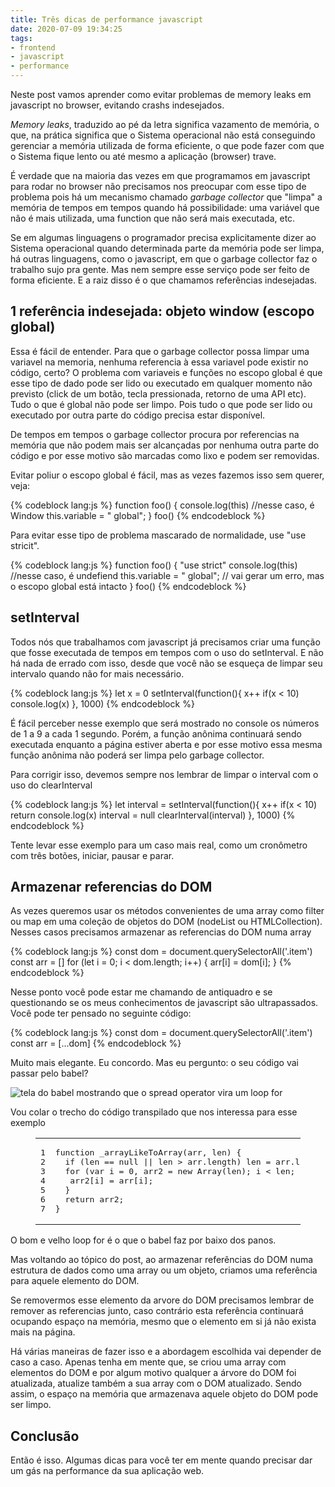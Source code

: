 ```yaml
---
title: Três dicas de performance javascript
date: 2020-07-09 19:34:25
tags:
- frontend
- javascript
- performance
---
```


Neste post vamos aprender como evitar problemas de memory leaks em javascript no browser, evitando crashs indesejados.

*Memory leaks*, traduzido ao pé da letra significa vazamento de memória, o que, na prática significa que o Sistema operacional não está conseguindo gerenciar a memória utilizada de forma eficiente, o que pode fazer com que o Sistema fique lento ou até mesmo a aplicação (browser) trave.

É verdade que na maioria das vezes em que programamos em javascript para rodar no browser não precisamos nos preocupar com esse tipo de problema pois há um mecanismo chamado *garbage collector* que "limpa" a memória de tempos em tempos quando há possibilidade: uma variável que não é mais utilizada, uma function que não será mais executada, etc.

Se em algumas linguagens o programador precisa explicitamente dizer ao Sistema operacional quando determinada parte da memória pode ser limpa, há outras linguagens, como o javascript, em que o garbage collector faz o trabalho sujo pra gente. Mas nem sempre esse serviço pode ser feito de forma eficiente. E a raiz disso é o que chamamos referências indesejadas.

## 1 referência indesejada: objeto window (escopo global)

Essa é fácil de entender. Para que o  garbage collector possa limpar uma variavel na memoria, nenhuma referencia à essa variavel pode existir no código, certo? O problema com variaveis e funções no escopo global é que esse tipo de dado pode ser lido ou executado em qualquer momento não previsto (click de um botão, tecla  pressionada, retorno de uma API etc). Tudo o que é global não pode ser limpo. Pois tudo o que pode ser lido ou executado por outra parte do código precisa estar disponível.

De tempos em tempos o garbage collector procura por referencias na memória que não podem mais ser alcançadas por nenhuma outra parte do código e por esse motivo são marcadas como lixo e podem ser removidas.

Evitar poliur o escopo global é fácil, mas as vezes fazemos isso sem querer, veja:

{% codeblock lang:js %}
function foo() {
    console.log(this) //nesse caso, é Window
    this.variable = " global";
}
foo()
{% endcodeblock %}

Para evitar esse tipo de problema mascarado de normalidade, use "use stricit".

{% codeblock lang:js %}
function foo() {
"use strict"
    console.log(this) //nesse caso, é undefiend
    this.variable = " global"; // vai gerar um erro, mas o escopo global está intacto
}
foo()
{% endcodeblock %}


## setInterval

Todos nós que trabalhamos com javascript já precisamos criar uma função que fosse executada de tempos em tempos com o uso do setInterval. E não há nada de errado com isso, desde que você não se esqueça de limpar seu intervalo quando não for mais necessário.

{% codeblock lang:js %}
let x = 0
setInterval(function(){
  x++
  if(x < 10) console.log(x)
}, 1000)
{% endcodeblock %}

É fácil perceber nesse exemplo que será mostrado no console os números de 1 a 9 a cada 1 segundo. Porém, a função anônima continuará sendo executada enquanto a página estiver aberta e por esse motivo essa mesma função anônima não poderá ser limpa pelo garbage collector.

Para corrigir isso, devemos sempre nos lembrar de limpar o interval com o uso do clearInterval

{% codeblock lang:js %}
let interval = setInterval(function(){
  x++
  if(x < 10) return console.log(x)
  interval = null
  clearInterval(interval)
}, 1000)
{% endcodeblock %}

Tente levar esse exemplo para um caso mais real, como um cronômetro com três botões, iniciar, pausar e parar.


## Armazenar referencias do DOM

As vezes queremos usar os métodos convenientes de uma array como filter ou map em uma coleção de objetos do DOM (nodeList ou HTMLCollection). Nesses casos precisamos armazenar as referencias do DOM numa array

{% codeblock lang:js %}
const dom = document.querySelectorAll('.item')
const arr = []
for (let i = 0; i < dom.length; i++) { 
    arr[i] = dom[i]; 
}
{% endcodeblock %}

Nesse ponto você pode estar me chamando de antiquadro e se questionando se os meus conhecimentos de javascript são ultrapassados. Você pode ter pensado no seguinte código:

{% codeblock lang:js %}
const dom = document.querySelectorAll('.item')
const arr = [...dom]
{% endcodeblock %}

Muito mais elegante. Eu concordo. Mas eu pergunto: o seu código vai passar pelo babel?

![tela do babel mostrando que o spread operator vira um loop for](../images/tres-dicas-de-performance-javascript/babel_performance.png "tela do babel mostrando que o spread operator vira um loop for")

Vou colar o trecho do código transpilado que nos interessa para esse exemplo

<figure class="highlight js"><table><tbody><tr><td class="gutter"><pre><span class="line">1</span><br><span class="line">2</span><br><span class="line">3</span><br><span class="line">4</span><br><span class="line">5</span><br><span class="line">6</span><br><span class="line">7</span><br></pre></td><td class="code"><pre><span class="line"><span class="function"><span class="keyword">function</span> <span class="title">_arrayLikeToArray</span>(<span class="params">arr, len</span>) </span>{ </span><br><span class="line">  <span class="keyword">if</span> (len == <span class="literal">null</span> || len &gt; arr.length) len = arr.length; </span><br><span class="line">  <span class="keyword">for</span> (<span class="keyword">var</span> i = <span class="number">0</span>, arr2 = <span class="keyword">new</span> <span class="built_in">Array</span>(len); i &lt; len; i++) { </span><br><span class="line">   arr2[i] = arr[i]; </span><br><span class="line">  } </span><br><span class="line">  <span class="keyword">return</span> arr2; </span><br><span class="line">}</span><br></pre></td></tr></tbody></table></figure>

O bom e velho loop for é o que o babel faz por baixo dos panos. 

Mas voltando ao tópico do post, ao armazenar referências do DOM numa estrutura de dados como uma array ou um objeto, criamos uma referência para aquele elemento do DOM.

Se removermos esse elemento da arvore do DOM precisamos lembrar de remover as referencias junto, caso contrário esta referência continuará ocupando espaço na memória, mesmo que o elemento em si já não exista mais na página.

Há várias maneiras de fazer isso e a abordagem escolhida vai depender de caso a caso. Apenas tenha em mente que, se criou uma array com elementos do DOM e por algum motivo qualquer a árvore do DOM foi atualizada, atualize também a sua array com o DOM atualizado. Sendo assim, o espaço na memória que armazenava aquele objeto do DOM pode ser limpo.

## Conclusão

Então é isso. Algumas dicas para você ter em mente quando precisar dar um gás na performance da sua aplicação web. 
